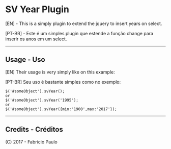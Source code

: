 **SV Year Plugin**
===================


[EN] - This is a simply plugin to extend the jquery to insert years on select.

[PT-BR] - Este é um simples plugin que estende a função change para inserir os anos em um select.

----------

Usage - Uso
-------------
[EN] Their usage is very simply like on this example:

[PT-BR] Seu uso é bastante simples como no exemplo:

```
$('#someObject').svYear();
or
$('#someObject').svYear('1995');
or
$('#someObject').svYear({min:'1900',max:'2017'});
```

----------
Credits - Créditos
-----------
(C) 2017 - Fabrício Paulo